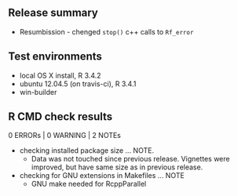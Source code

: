 ## Release summary

* Resumbission - chenged `stop()` c++ calls to `Rf_error`

## Test environments

* local OS X install, R 3.4.2
* ubuntu 12.04.5 (on travis-ci), R 3.4.1
* win-builder

## R CMD check results

0 ERRORs | 0 WARNING | 2 NOTEs

* checking installed package size ... NOTE. 
    - Data was not touched since previous release. Vignettes were improved, 
    but have same size as in previous release.
* checking for GNU extensions in Makefiles ... NOTE
    - GNU make needed for RcppParallel
